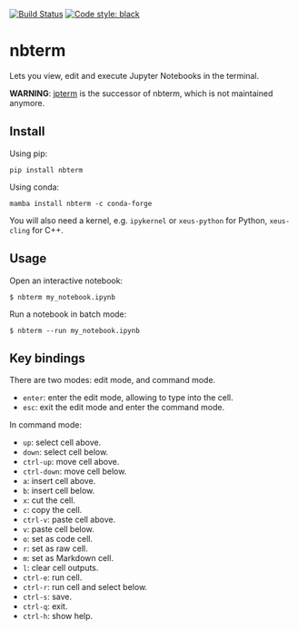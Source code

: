 [![Build Status](https://github.com/davidbrochart/nbterm/workflows/CI/badge.svg)](https://github.com/davidbrochart/nbterm/actions)
[![Code style: black](https://img.shields.io/badge/code%20style-black-000000.svg)](https://github.com/psf/black)

# nbterm

Lets you view, edit and execute Jupyter Notebooks in the terminal.

**WARNING**: [jpterm](https://github.com/davidbrochart/jpterm) is the successor of nbterm, which is not maintained anymore.

## Install

Using pip:

```
pip install nbterm
```

Using conda:

```
mamba install nbterm -c conda-forge
```

You will also need a kernel, e.g. `ipykernel` or `xeus-python` for Python, `xeus-cling` for C++.

## Usage

Open an interactive notebook:

```
$ nbterm my_notebook.ipynb
```

Run a notebook in batch mode:

```
$ nbterm --run my_notebook.ipynb
```

## Key bindings

There are two modes: edit mode, and command mode.

- `enter`: enter the edit mode, allowing to type into the cell.
- `esc`: exit the edit mode and enter the command mode.

In command mode:

- `up`: select cell above.
- `down`: select cell below.
- `ctrl-up`: move cell above.
- `ctrl-down`: move cell below.
- `a`: insert cell above.
- `b`: insert cell below.
- `x`: cut the cell.
- `c`: copy the cell.
- `ctrl-v`: paste cell above.
- `v`: paste cell below.
- `o`: set as code cell.
- `r`: set as raw cell.
- `m`: set as Markdown cell.
- `l`: clear cell outputs.
- `ctrl-e`: run cell.
- `ctrl-r`: run cell and select below.
- `ctrl-s`: save.
- `ctrl-q`: exit.
- `ctrl-h`: show help.
